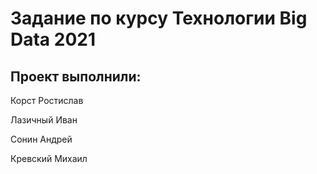 # Задание по курсу Технологии Big Data 2021

## Проект выполнили:

Корст Ростислав

Лазичный Иван

Сонин Андрей

Кревский Михаил
